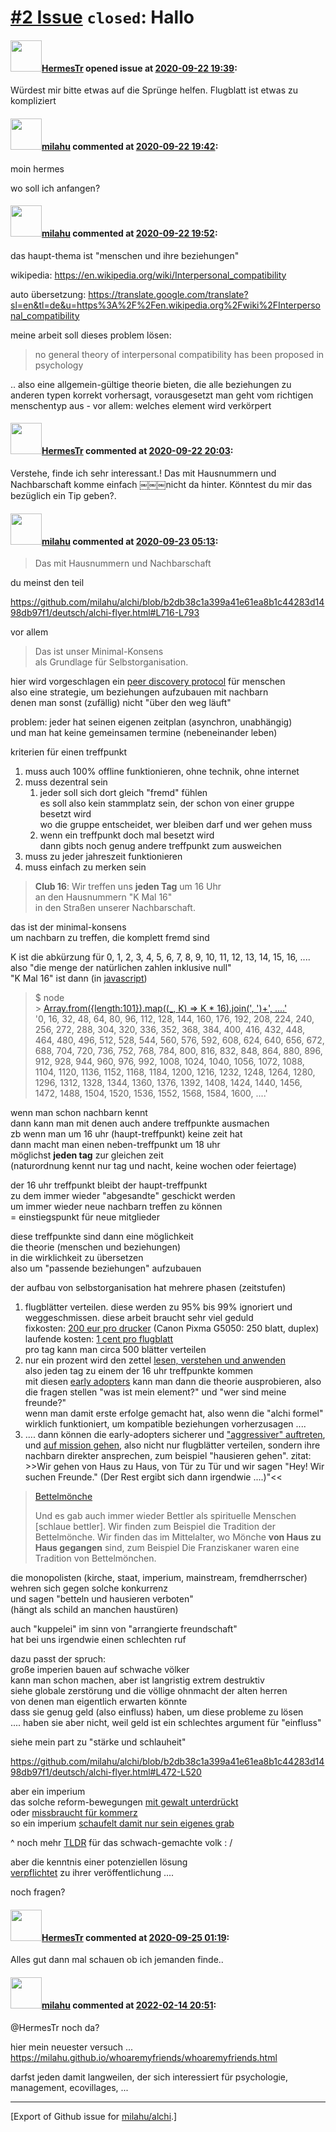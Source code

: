 # [\#2 Issue](https://github.com/milahu/alchi/issues/2) `closed`: Hallo

#### <img src="https://avatars.githubusercontent.com/u/71729372?v=4" width="50">[HermesTr](https://github.com/HermesTr) opened issue at [2020-09-22 19:39](https://github.com/milahu/alchi/issues/2):

Würdest mir bitte etwas auf die Sprünge helfen. Flugblatt ist etwas zu
kompliziert

#### <img src="https://avatars.githubusercontent.com/u/12958815?v=4" width="50">[milahu](https://github.com/milahu) commented at [2020-09-22 19:42](https://github.com/milahu/alchi/issues/2#issuecomment-696939261):

moin hermes

wo soll ich anfangen?

#### <img src="https://avatars.githubusercontent.com/u/12958815?v=4" width="50">[milahu](https://github.com/milahu) commented at [2020-09-22 19:52](https://github.com/milahu/alchi/issues/2#issuecomment-696943851):

das haupt-thema ist "menschen und ihre beziehungen"

wikipedia: <https://en.wikipedia.org/wiki/Interpersonal_compatibility>

auto übersetzung:
<https://translate.google.com/translate?sl=en&tl=de&u=https%3A%2F%2Fen.wikipedia.org%2Fwiki%2FInterpersonal_compatibility>

meine arbeit soll dieses problem lösen:

> no general theory of interpersonal compatibility has been proposed in
> psychology

.. also eine allgemein-gültige theorie bieten, die alle beziehungen zu
anderen typen korrekt vorhersagt, vorausgesetzt man geht vom richtigen
menschentyp aus - vor allem: welches element wird verkörpert

#### <img src="https://avatars.githubusercontent.com/u/71729372?v=4" width="50">[HermesTr](https://github.com/HermesTr) commented at [2020-09-22 20:03](https://github.com/milahu/alchi/issues/2#issuecomment-696949142):

Verstehe, finde ich sehr interessant.! Das mit Hausnummern und
Nachbarschaft komme einfach ￼￼￼nicht da hinter. Könntest du mir das
bezüglich ein Tip geben?.

#### <img src="https://avatars.githubusercontent.com/u/12958815?v=4" width="50">[milahu](https://github.com/milahu) commented at [2020-09-23 05:13](https://github.com/milahu/alchi/issues/2#issuecomment-697138386):

> Das mit Hausnummern und Nachbarschaft

du meinst den teil

<https://github.com/milahu/alchi/blob/b2db38c1a399a41e61ea8b1c44283d1498db97f1/deutsch/alchi-flyer.html#L716-L793>

vor allem

> Das ist unser Minimal-Konsens  
> als Grundlage für Selbstorganisation.

hier wird vorgeschlagen ein [peer discovery
protocol](https://en.wikipedia.org/wiki/Local_Peer_Discovery) für
menschen  
also eine strategie, um beziehungen aufzubauen mit nachbarn  
denen man sonst (zufällig) nicht "über den weg läuft"

problem: jeder hat seinen eigenen zeitplan (asynchron, unabhängig)  
und man hat keine gemeinsamen termine (nebeneinander leben)

kriterien für einen treffpunkt

1.  muss auch 100% offline funktionieren, ohne technik, ohne internet
2.  muss dezentral sein
    1.  jeder soll sich dort gleich "fremd" fühlen  
        es soll also kein stammplatz sein, der schon von einer gruppe
        besetzt wird  
        wo die gruppe entscheidet, wer bleiben darf und wer gehen muss
    2.  wenn ein treffpunkt doch mal besetzt wird  
        dann gibts noch genug andere treffpunkt zum ausweichen
3.  muss zu jeder jahreszeit funktionieren
4.  muss einfach zu merken sein

> **Club 16**: Wir treffen uns **jeden Tag** um 16 Uhr  
> an den Hausnummern "K Mal 16"  
> in den Straßen unserer Nachbarschaft.

das ist der minimal-konsens  
um nachbarn zu treffen, die komplett fremd sind

K ist die abkürzung für 0, 1, 2, 3, 4, 5, 6, 7, 8, 9, 10, 11, 12, 13,
14, 15, 16, ....  
also "die menge der natürlichen zahlen inklusive null"  
"K Mal 16" ist dann (in
[javascript](https://en.wikipedia.org/wiki/ECMAScript))

> $ node  
> &gt; [Array.from({length:101}).map((\_, K) =&gt; K \* 16).join(',
> ')+', ....'](https://repl.it/@milahu/alchi-k-mal-16)  
> '0, 16, 32, 48, 64, 80, 96, 112, 128, 144, 160, 176, 192, 208, 224,
> 240, 256, 272, 288, 304, 320, 336, 352, 368, 384, 400, 416, 432, 448,
> 464, 480, 496, 512, 528, 544, 560, 576, 592, 608, 624, 640, 656, 672,
> 688, 704, 720, 736, 752, 768, 784, 800, 816, 832, 848, 864, 880, 896,
> 912, 928, 944, 960, 976, 992, 1008, 1024, 1040, 1056, 1072, 1088,
> 1104, 1120, 1136, 1152, 1168, 1184, 1200, 1216, 1232, 1248, 1264,
> 1280, 1296, 1312, 1328, 1344, 1360, 1376, 1392, 1408, 1424, 1440,
> 1456, 1472, 1488, 1504, 1520, 1536, 1552, 1568, 1584, 1600, ....'

wenn man schon nachbarn kennt  
dann kann man mit denen auch andere treffpunkte ausmachen  
zb wenn man um 16 uhr (haupt-treffpunkt) keine zeit hat  
dann macht man einen neben-treffpunkt um 18 uhr  
möglichst **jeden tag** zur gleichen zeit  
(naturordnung kennt nur tag und nacht, keine wochen oder feiertage)

der 16 uhr treffpunkt bleibt der haupt-treffpunkt  
zu dem immer wieder "abgesandte" geschickt werden  
um immer wieder neue nachbarn treffen zu können  
= einstiegspunkt für neue mitglieder

diese treffpunkte sind dann eine möglichkeit  
die theorie (menschen und beziehungen)  
in die wirklichkeit zu übersetzen  
also um "passende beziehungen" aufzubauen

der aufbau von selbstorganisation hat mehrere phasen (zeitstufen)

1.  flugblätter verteilen. diese werden zu 95% bis 99% ignoriert und
    weggeschmissen. diese arbeit braucht sehr viel geduld  
    fixkosten: [200 eur pro
    drucker](https://geizhals.de/canon-pixma-g5050-3112c006-a2036002.html)
    (Canon Pixma G5050: 250 blatt, duplex)  
    laufende kosten: [1 cent pro
    flugblatt](https://www.druckkosten.de/kosten.php?f%5Btyp_fs%5D=F&f%5Btyp_fn%5D=D&f%5Btyp_te%5D=_T&f%5B_a%5D=aktuell&f%5B_f%5D=%25&doc=6&set%5Btpages%5D=20000)  
    pro tag kann man circa 500 blätter verteilen
2.  nur ein prozent wird den zettel [lesen, verstehen und
    anwenden](https://en.wikipedia.org/wiki/Read%E2%80%93eval%E2%80%93print_loop)  
    also jeden tag zu einem der 16 uhr treffpunkte kommen  
    mit diesen [early
    adopters](https://de.wikipedia.org/wiki/Early_Adopter) kann man dann
    die theorie ausprobieren, also die fragen stellen "was ist mein
    element?" und "wer sind meine freunde?"  
    wenn man damit erste erfolge gemacht hat, also wenn die "alchi
    formel" wirklich funktioniert, um kompatible beziehungen
    vorherzusagen ....
3.  .... dann können die early-adopters sicherer und ["aggressiver"
    auftreten](https://www.youtube.com/watch?v=CkY84-8R4BU), und [auf
    mission gehen](https://de.wikipedia.org/wiki/Missionar), also nicht
    nur flugblätter verteilen, sondern ihre nachbarn direkter
    ansprechen, zum beispiel "hausieren gehen". zitat: &gt;&gt;Wir gehen
    von Haus zu Haus, von Tür zu Tür und wir sagen "Hey! Wir suchen
    Freunde." (Der Rest ergibt sich dann irgendwie ....)"&lt;&lt;

> [Bettelmönche](https://wiki.yoga-vidya.de/Bettler#Bettelm.C3.B6nche)
>
> Und es gab auch immer wieder Bettler als spirituelle Menschen
> \[schlaue bettler\]. Wir finden zum Beispiel die Tradition der
> Bettelmönche. Wir finden das im Mittelalter, wo Mönche **von Haus zu
> Haus gegangen** sind, zum Beispiel Die Franziskaner waren eine
> Tradition von Bettelmönchen.

die monopolisten (kirche, staat, imperium, mainstream, fremdherrscher)  
wehren sich gegen solche konkurrenz  
und sagen "betteln und hausieren verboten"  
(hängt als schild an manchen haustüren)

auch "kuppelei" im sinn von "arrangierte freundschaft"  
hat bei uns irgendwie einen schlechten ruf

dazu passt der spruch:  
große imperien bauen auf schwache völker  
kann man schon machen, aber ist langristig extrem destruktiv  
siehe globale zerstörung und die völlige ohnmacht der alten herren  
von denen man eigentlich erwarten könnte  
dass sie genug geld (also einfluss) haben, um diese probleme zu lösen  
.... haben sie aber nicht, weil geld ist ein schlechtes argument für
"einfluss"

siehe mein part zu "stärke und schlauheit"

<https://github.com/milahu/alchi/blob/b2db38c1a399a41e61ea8b1c44283d1498db97f1/deutsch/alchi-flyer.html#L472-L520>

aber ein imperium  
das solche reform-bewegungen [mit gewalt
unterdrückt](https://de.wikipedia.org/wiki/Protestantismus)  
oder [missbraucht für kommerz](https://youtu.be/ykRIO0ovgH4?t=238)  
so ein imperium [schaufelt damit nur sein eigenes
grab](https://www.google.com/search?q=cartoon+sawing+the+branch+you+are+sitting+on&tbm=isch)

^ noch mehr
[TLDR](https://www.urbandictionary.com/define.php?term=tl%3Bdr) für das
schwach-gemachte volk : /

aber die kenntnis einer potenziellen lösung  
[verpflichtet](https://de.wikipedia.org/wiki/Berufung_(Religion)) zu
ihrer veröffentlichung ....

noch fragen?

#### <img src="https://avatars.githubusercontent.com/u/71729372?v=4" width="50">[HermesTr](https://github.com/HermesTr) commented at [2020-09-25 01:19](https://github.com/milahu/alchi/issues/2#issuecomment-698668480):

Alles gut dann mal schauen ob ich jemanden finde..

#### <img src="https://avatars.githubusercontent.com/u/12958815?v=4" width="50">[milahu](https://github.com/milahu) commented at [2022-02-14 20:51](https://github.com/milahu/alchi/issues/2#issuecomment-1039544572):

@HermesTr noch da?

hier mein neuester versuch ...
<https://milahu.github.io/whoaremyfriends/whoaremyfriends.html>

darfst jeden damit langweilen, der sich interessiert für psychologie,
management, ecovillages, ...

------------------------------------------------------------------------

\[Export of Github issue for
[milahu/alchi](https://github.com/milahu/alchi).\]
